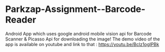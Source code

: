 # Parkzap-Assignment--Barcode-Reader
Android App which uses google android mobile vision api for Barcode Scanner &amp; Picasso Api for downloading the image!
The demo video of the app is available on youtube and link to that : 
https://youtu.be/Bclz1ogIPBk
